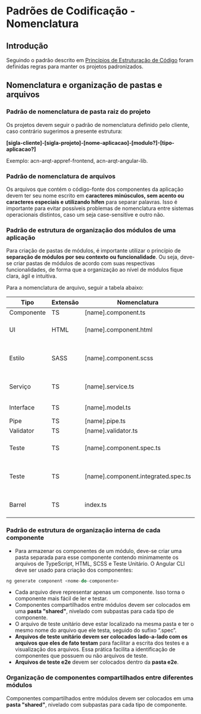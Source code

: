 # Padrões de Codificação - Nomenclatura

## Introdução

Seguindo o padrão descrito em [Princípios de Estruturação de Código](./PADROES_LIFT.md) foram definidas regras para manter os projetos padronizados.

## Nomenclatura e organização de pastas e arquivos

### Padrão de nomenclatura de pasta raiz do projeto

Os projetos devem seguir o padrão de nomenclatura definido pelo cliente, caso contrário sugerimos a presente estrutura:

**[sigla-cliente]-[sigla-projeto]-[nome-aplicacao]-[modulo?]-[tipo-aplicacao?]**

Exemplo: acn-arqt-appref-frontend, acn-arqt-angular-lib.

### Padrão de nomenclatura de arquivos

Os arquivos que contém o código-fonte dos componentes da aplicação devem ter seu nome escrito em **caracteres minúsculos, sem acento ou caracteres especiais e utilizando hífen** para separar palavras. Isso é importante para evitar possíveis problemas de nomenclatura entre sistemas operacionais distintos, caso um seja case-sensitive e outro não.

### Padrão de estrutura de organização dos módulos de uma aplicação

Para criação de pastas de módulos, é importante utilizar o princípio de **separação de módulos por seu contexto ou funcionalidade**. Ou seja, deve-se criar pastas de módulos de acordo com suas respectivas funcionalidades, de forma que a organização ao nível de módulos fique clara, ágil e intuitiva.

Para a nomenclatura de arquivo, seguir a tabela abaixo:

| Tipo       | Extensão | Nomenclatura                        | Descrição                                       |
| ---------- | -------- | ----------------------------------- | ----------------------------------------------- |
| Componente | TS       | [name].component.ts                 | Componente                                      |
| UI         | HTML     | [name].component.html               | Elemento de UI do componente                    |
| Estilo     | SASS     | [name].component.scss               | Folha de estilo do componente em SASS           |
| Serviço    | TS       | [name].service.ts                   | Serviço respectivo do componente                |
| Interface  | TS       | [name].model.ts                     | Interface de um objeto                          |
| Pipe       | TS       | [name].pipe.ts                      | Pipe                                            |
| Validator  | TS       | [name].validator.ts                 | Validator                                       |
| Teste      | TS       | [name].component.spec.ts            | Teste unitário do componente                    |
| Teste      | TS       | [name].component.integrated.spec.ts | Teste unitário integrado com outros componentes |
| Barrel     | TS       | index.ts                            | Arquivo organizador de Imports                  |

### Padrão de estrutura de organização interna de cada componente

- Para armazenar os componentes de um módulo, deve-se criar uma pasta separada para esse componente contendo minimamente os arquivos de TypeScript, HTML, SCSS e Teste Unitário. O Angular CLI deve ser usado para criação dos componentes:

```ts
ng generate component <nome-do-componente>
```

- Cada arquivo deve representar apenas um componente. Isso torna o componente mais fácil de ler e testar.
- Componentes compartilhados entre módulos devem ser colocados em uma **pasta "shared"**, nivelado com subpastas para cada tipo de componente.
- O arquivo de teste unitário deve estar localizado na mesma pasta e ter o mesmo nome do arquivo que ele testa, seguido do sufixo “.spec”.
- **Arquivos de teste unitário devem ser colocados lado-a-lado com os arquivos que eles de fato testam** para facilitar a escrita dos testes e a visualização dos arquivos. Essa prática facilita a identificação de componentes que possuem ou não arquivos de teste.
- **Arquivos de teste e2e** devem ser colocados dentro da **pasta e2e**.

### Organização de componentes compartilhados entre diferentes módulos

Componentes compartilhados entre módulos devem ser colocados em uma **pasta "shared"**, nivelado com subpastas para cada tipo de componente.

